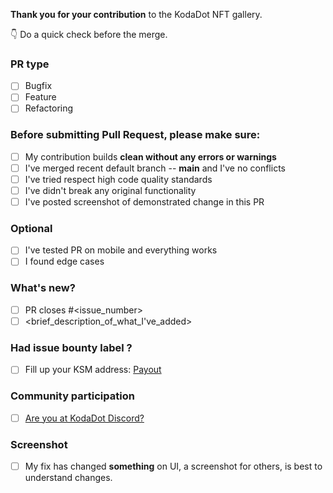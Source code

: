 **Thank you for your contribution** to the KodaDot NFT gallery.

👇 Do a quick check before the merge. 

### PR type
- [ ] Bugfix 
- [ ] Feature 
- [ ] Refactoring 

### Before submitting Pull Request, please make sure:
- [ ] My contribution builds **clean without any errors or warnings**
- [ ] I've merged recent default branch -- **main** and I've no conflicts
- [ ] I've tried respect high code quality standards
- [ ] I've didn't break any original functionality
- [ ] I've posted screenshot of demonstrated change in this PR

### Optional
- [ ] I've tested PR on mobile and everything works
- [ ] I found edge cases

### What's new? 
- [ ] PR closes #<issue_number> 
- [ ] <brief_description_of_what_I've_added>

### Had issue bounty label ?
- [ ] Fill up your KSM address: [Payout](https://kodadot.xyz/transfer/?target=<My_Kusama_Address>)

### Community participation
- [ ] [Are you at KodaDot Discord?](https://discord.gg/35hzy2dXXh)

### Screenshot
- [ ] My fix has changed **something** on UI, a screenshot for others, is best to understand changes.
